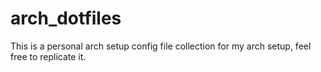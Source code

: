 # arch_dotfiles

This is a personal arch setup config file collection for my arch setup, feel free to replicate it.
